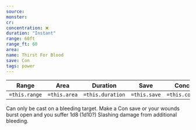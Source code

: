 ```yaml
---
source: 
monster: 
cr: 
concentration: ❌
duration: "Instant"
range: 60ft
range_ft: 60
area: 
name: Thirst For Blood
save: Con
tags: power
---
```


| **Range** | **Area** | **Duration** | **Save** | **Concentration** |
|:---:|:---:|:---:|:---:|:---:|
| `=this.range` | `=this.area` | `=this.duration` | `=this.save` | `=this.concentration` |

Can only be cast on a bleeding target.  Make a Con save or your wounds burst open and you suffer 1d8 (1d10?) Slashing damage from additional bleeding.